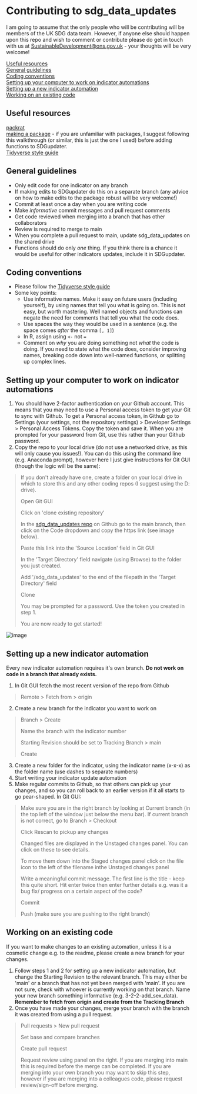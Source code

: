 # Contributing to sdg_data_updates #

I am going to assume that the only people who will be contributing will be members of the UK SDG data team. However, if anyone else should happen upon this repo and wish to comment or contribute please do get in touch with us at SustainableDevelopment@ons.gov.uk - your thoughts will be very welcome!

[Useful resources](#useful-resources)  
[General guidelines](#general-guidelines)  
[Coding conventions](#coding-conventions)  
[Setting up your computer to work on indicator automations](#setting-up-your-computer-to-work-on-indicator-automations)  
[Setting up a new indicator automation](#setting-up-a-new-indicator-automation)  
[Working on an existing code](#working-on-an-existing-code)  

## Useful resources ##

[packrat](https://rstudio.github.io/packrat)  
[making a package](https://hilaryparker.com/2014/04/29/writing-an-r-package-from-scratch/) - if you are unfamiliar with packages, I suggest following this walkthrough (or similar, this is just the one I used) before adding functions to SDGupdater.  
[Tidyverse style guide](https://style.tidyverse.org/package-files.html#names-1)  

## General guidelines ##

- Only edit code for one indicator on any branch
- If making edits to SDGupdater do this on a separate branch (any advice on how to make edits to the package robust will be very welcome!)
- Commit at least once a day when you are writing code
- Make *informative* commit messages and pull request comments
- Get code reviewed when merging into a branch that has other collaborators
- Review is required to merge to main
- When you complete a pull request to main, update sdg_data_updates on the shared drive
- Functions should do only *one* thing. If you think there is a chance it would be useful for other indicators updates, include it in SDGupdater.

## Coding conventions ##

 - Please follow the [Tidyverse style guide](https://style.tidyverse.org/package-files.html#names-1)
 - Some key points:
    - Use informative names. Make it easy on future users (including yourself), by using names that tell you what is going on. This is not easy, but worth mastering. Well named objects and functions can negate the need for comments that tell you what the code does.
    - Use spaces the way they would be used in a sentence (e.g. the space comes *after* the comma `[, 1]`)
    - In R, assign using `<-` not `=`
    - Comment on *why* you are doing something not *what* the code is doing. If you need to state what the code does, consider improving names, breaking code down into well-named functions, or splitting up complex lines.

## Setting up your computer to work on indicator automations ##

1) You should have 2-factor authentication on your Github account. This means that you may need to use a Personal access token to get your Git to sync with Github. To get a Personal access token, in Github go to Settings (your settings, not the repository settings) > Developer Settings > Personal Access Tokens. Copy the token and save it. When you are prompted for your password from Git, use this rather than your Github password.
2) Copy the repo to your local drive (do not use a networked drive, as this will only cause you issues!). You can do this using the command line (e.g. Anaconda prompt), however here I just give instructions for Git GUI (though the logic will be the same):
 >   
 > If you don't already have one, create a folder on your local drive in which to store this and any other coding repos (I suggest using the  D: drive). 
 >   
 > Open Git GUI  
 >   
 > Click on 'clone existing repository'  
 >   
 > In the [sdg_data_updates repo](https://github.com/ONSdigital/sdg_data_updates/) on Github go to the main branch, then click on the Code dropdown and copy the https link (see image below).  
 >   
 > Paste this link into the 'Source Location' field in Git GUI  
 >   
 > In the 'Target Directory' field navigate (using Browse) to the folder you just created.   
 >   
 > Add '/sdg_data_updates' to the end of the filepath in the 'Target Directory' field  
 >   
 > Clone  
 >   
 > You may be prompted for a password. Use the token you created in step 1.  
 >   
 > You are now ready to get started!  
    
![image](https://user-images.githubusercontent.com/52452377/115564316-46297d00-a2b0-11eb-958b-c578235d14a5.png)

## Setting up a new indicator automation ##
Every new indicator automation requires it's own branch. **Do not work on code in a branch that already exists.**
1) In Git GUI fetch the most recent version of the repo from Github
  >   Remote > Fetch from > origin  
2) Create a new branch for the indicator you want to work on
  > Branch > Create  
  >   
  > Name the branch with the indicator number  
  >   
  > Starting Revision should be set to Tracking Branch > main  
  >   
  > Create
3) Create a new folder for the indicator, using the indicator name (x-x-x) as the folder name (use dashes to separate numbers)
3) Start writing your indicator update automation
4) Make regular commits to Github, so that others can pick up your changes, and so you can roll back to an earlier version if it all starts to go pear-shaped. In Git GUI:
  > Make sure you are in the right branch by looking at Current branch (in the top left of the window just below the menu bar). If current branch is not correct, go to Branch > Checkout  
  >   
  > Click Rescan to pickup any changes  
  >   
  > Changed files are displayed in the Unstaged changes panel. You can click on these to see details.   
  >   
  > To move them down into the Staged changes panel click on the file icon to the left of the filename inthe Unstaged changes panel  
  >   
  > Write a meaningful commit message. The first line is the title - keep this quite short. Hit enter twice then enter further details e.g. was it a bug fix/ progress on a certain aspect of the code?  
  >   
  > Commit  
  >   
  > Push (make sure you are pushing to the right branch)  


## Working on an existing code ##
If you want to make changes to an existing automation, unless it is a cosmetic change e.g. to the readme, please create a new branch for your changes. 
1) Follow steps 1 and 2 for setting up a new indicator automation, but change the Starting Revision to the relevant branch. This may either be 'main' or a branch that has not yet been merged with 'main'. If you are not sure, check with whoever is currently working on that branch. Name your new branch something informative (e.g. 3-2-2-add_sex_data).  
**Remember to fetch from origin and create from the Tracking Branch**
2) Once you have made your changes, merge your branch with the branch it was created from using a pull request. 
 > Pull requests > New pull request  
 >   
 > Set base and compare branches  
 >   
 > Create pull request  
 >   
 > Request review using panel on the right. If you are merging into main this is required before the merge can be completed. If you are merging into your own branch you may want to skip this step, however if you are merging into a colleagues code, please request review/sign-off before merging.  
